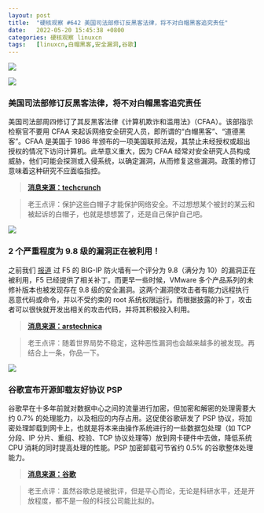 ```yaml
---
layout: post
title:	"硬核观察 #642 美国司法部修订反黑客法律，将不对白帽黑客追究责任"
date:	2022-05-20 15:45:38 +0800 
categories:	硬核观察 linuxcn 
tags:	[linuxcn,白帽黑客,安全漏洞,谷歌]
---
```



![](/Asserts/Images//attachment/album/202205/20/154430b9a0mvigzpj9gj0v.jpg)


![](/Asserts/Images//attachment/album/202205/20/154441w9y78s5ls0ylvwzf.jpg)


### 美国司法部修订反黑客法律，将不对白帽黑客追究责任


美国司法部周四修订了其反黑客法律《计算机欺诈和滥用法》（CFAA）。该部指示检察官不要用 CFAA 来起诉网络安全研究人员，即所谓的“白帽黑客”、“道德黑客”。CFAA 是美国于 1986 年颁布的一项美国联邦法规，其禁止未经授权或超出授权的情况下访问计算机。此举意义重大，因为 CFAA 经常对安全研究人员构成威胁，他们可能会探测或入侵系统，以确定漏洞，从而修复这些漏洞。政策的修订意味着这种研究不应面临指控。



> 
> **[消息来源：techcrunch](https://techcrunch.com/2022/05/19/justice-department-good-fatih-hackers-cfaa/)**
> 
> 
> 



> 
> 老王点评：保护这些白帽子才能保护网络安全。不过想想某个被封的某云和被起诉的白帽子，也就是想想罢了，还是自己保护自己吧。
> 
> 
> 


![](/Asserts/Images//attachment/album/202205/20/154455zz2mlmdm1edk9ooc.jpg)


### 2 个严重程度为 9.8 级的漏洞正在被利用！


之前我们 [报道](/article-14574-1.html) 过 F5 的 BIG-IP 防火墙有一个评分为 9.8（满分为 10）的漏洞正在被利用，F5 已经提供了相关补丁。而更早一些时候，VMware 多个产品系列的未修补版本也被发现存在 9.8 级的安全漏洞。这两个漏洞使攻击者有能力远程执行恶意代码或命令，并以不受约束的 root 系统权限运行。而根据披露的补丁，攻击者可以很快就开发出相关的攻击代码，并将其积极投入利用。



> 
> **[消息来源：arstechnica](https://arstechnica.com/information-technology/2022/05/2-vulnerabilities-with-9-8-severity-ratings-are-under-exploit-a-3rd-looms/)**
> 
> 
> 



> 
> 老王点评：随着世界局势不稳定，这种恶性漏洞也会越来越多的被发现。再结合上一条，你品一下。
> 
> 
> 


![](/Asserts/Images//attachment/album/202205/20/154522odxa8vadmmhxe6av.jpg)


### 谷歌宣布开源卸载友好协议 PSP


谷歌早在十多年前就对数据中心之间的流量进行加密，但加密和解密的处理需要大约 0.7% 的处理能力，以及相应的内存占用。这促使谷歌研发了 PSP 协议，将加密处理卸载到网卡上，也就是将本来由操作系统进行的一些数据包处理（如 TCP 分段、IP 分片、重组、校验、TCP 协议处理等）放到网卡硬件中去做，降低系统 CPU 消耗的同时提高处理的性能。PSP 加密卸载可节省约 0.5% 的谷歌整体处理能力。



> 
> **[消息来源：谷歌](https://cloud.google.com/blog/products/identity-security/announcing-psp-security-protocol-is-now-open-source)**
> 
> 
> 



> 
> 老王点评：虽然谷歌总是被批评，但是平心而论，无论是科研水平，还是开放程度，都不是一般的科技公司能比拟的。
> 
> 
>
